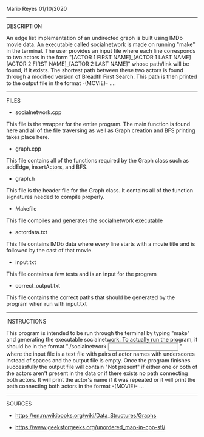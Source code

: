 Mario Reyes
01/10/2020

------------
DESCRIPTION

An edge list implementation of an undirected graph is built using IMDb movie data. An executable called
socialnetwork is made on running "make" in the terminal. The user provides an input file where each line corresponds to two actors in the form
"[ACTOR 1 FIRST NAME]\_[ACTOR 1 LAST NAME] [ACTOR 2 FIRST NAME]\_[ACTOR 2 LAST NAME]" whose path/link will be found, if it exists. The shortest 
path between these two actors is found through a modified version of Breadth First Search. This path is then printed to the output file in the format
<ACTOR> -(MOVIE)- <NEXT ACTOR>....

-----------
FILES

- socialnetwork.cpp

This file is the wrapper for the entire program. The main function is found here and all of the file traversing
as well as Graph creation and BFS printing takes place here.

- graph.cpp

This file contains all of the functions required by the Graph class such as addEdge, insertActors, and BFS.

- graph.h

This file is the header file for the Graph class. It contains all of the function signatures needed to compile properly.

- Makefile

This file compiles and generates the socialnetwork executable

- actordata.txt

This file contains IMDb data where every line starts with a movie title and is followed by the cast of that movie.

- input.txt

This file contains a few tests and is an input for the program

- correct_output.txt

This file contains the correct paths that should be generated by the program when run with input.txt 


------------------
INSTRUCTIONS

This program is intended to be run through the terminal by typing "make" and generating the executable socialnetwork.
To actually run the program, it should be in the format "./socialnetwork <INPUT FILE> <OUTPUT FILE>" where the input file 
is a text file with pairs of actor names with underscores instead of spaces and the output file is empty. Once the program 
finishes successfully the output file will contain "Not present" if either one or both of the actors aren't present in
the data or if there exists no path connecting both actors. It will print the actor's name if it was repeated or it will 
print the path connecting both actors in the format <ACTOR> -(MOVIE)- <NEXT ACTOR>...

------------------
SOURCES

- https://en.m.wikibooks.org/wiki/Data_Structures/Graphs

- https://www.geeksforgeeks.org/unordered_map-in-cpp-stl/
